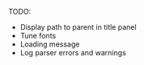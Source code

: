 TODO:

* Display path to parent in title panel
* Tune fonts
* Loading message
* Log parser errors and warnings
